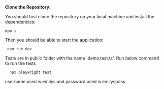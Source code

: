  **Clone the Repository:**

 You should first clone the repository on your local machine and install the dependencies:   
  

    npm i

   Then you should be able to start the application:

 
     npm run dev

 Tests are in public folder with the name 'demo.test.ts'. Run below command to run the tests

      npx playwright test

   username used is emilys
   and password used is emilyspass

   
